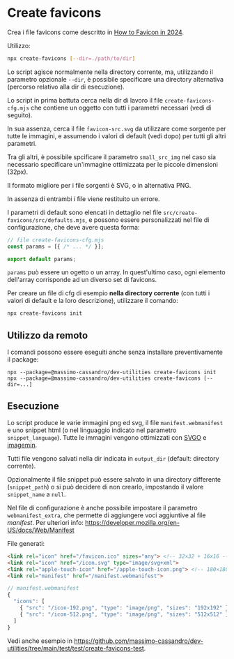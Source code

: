 # Create favicons

Crea i file favicons come descritto in [How to Favicon in 2024](https://evilmartians.com/chronicles/how-to-favicon-in-2021-six-files-that-fit-most-needs).

Utilizzo:

```bash
npx create-favicons [--dir=./path/to/dir]
```

Lo script agisce normalmente nella directory corrente, ma, utilizzando il parametro opzionale `--dir`, 
è possibile specificare una directory alternativa (percorso relativo alla dir di esecuzione). 

Lo script in prima battuta cerca nella dir di lavoro il file `create-favicons-cfg.mjs` che contiene un oggetto
con tutti i parametri necessari (vedi di seguito).

In sua assenza, cerca il file `favicon-src.svg` da utilizzare come sorgente per tutte le immagini, e assumendo i valori di default (vedi dopo) per tutti gli altri parametri. 

Tra gli altri, è possibile spcificare il parametro `small_src_img` nel caso sia necessario specificare un'immagine ottimizzata per le piccole dimensioni (32px).

Il formato migliore per i file sorgenti è SVG, o in alternativa PNG.

In assenza di entrambi i file viene restituito un errore.

I parametri di default sono elencati in dettaglio nel file `src/create-favicons/src/defaults.mjs`, 
e possono essere personalizzati nel file di configurazione, che deve avere questa forma: 

```javascript
// file create-favicons-cfg.mjs
const params = [{ /* ... */ }];

export default params;
```

`params` può essere un ogetto o un array. In quest'ultimo caso, ogni elemento dell'array corrisponde ad un diverso set di favicons.

Per creare un file di cfg di esempio **nella directory corrente** (con tutti i valori di default e la loro descrizione), 
utilizzare il comando:

```bash
npx create-favicons init
```

## Utilizzo da remoto

I comandi possono essere eseguiti anche senza installare preventivamente il package:

```
npx --package=@massimo-cassandro/dev-utilities create-favicons init
npx --package=@massimo-cassandro/dev-utilities create-favicons [--dir=...]

```

## Esecuzione

Lo script produce le varie immagini png ed svg, il file `manifest.webmanifest` e uno snippet html (o nel linguaggio indicato nel parametro `snippet_language`).
Tutte le immagini vengono ottimizzati con [SVGO](https://github.com/svg/svgo) e [imagemin](https://github.com/imagemin/imagemin).

Tutti file vengono salvati nella dir indicata in `output_dir` (default: directory corrente).

Opzionalmente il file snippet può essere salvato in una directory differente (`snippet_path`) o si può decidere di non crearlo, 
impostando il valore `snippet_name` a `null`.

Nel file di configurazione è anche possibile impostare il parametro `webmanifest_extra`, che permette di aggiungere voci aggiuntive al file *manifest*.
Per ulteriori info: <https://developer.mozilla.org/en-US/docs/Web/Manifest>

File generati:

```html
<link rel="icon" href="/favicon.ico" sizes="any"> <!-- 32×32 + 16x16 -->
<link rel="icon" href="/icon.svg" type="image/svg+xml">
<link rel="apple-touch-icon" href="/apple-touch-icon.png"> <!-- 180×180 -->
<link rel="manifest" href="/manifest.webmanifest">
```

```javascript
// manifest.webmanifest
{
  "icons": [
    { "src": "/icon-192.png", "type": "image/png", "sizes": "192x192" },
    { "src": "/icon-512.png", "type": "image/png", "sizes": "512x512" }
  ]
}
```

Vedi anche esempio in <https://github.com/massimo-cassandro/dev-utilities/tree/main/test/test/create-favicons-test>.
